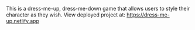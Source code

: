 This is a dress-me-up, dress-me-down game that allows users to style their character as they wish.
View deployed project at: https://dress-me-up.netlify.app
